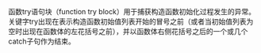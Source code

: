 函数try语句块（function try block）用于捕获构造函数初始化过程发生的异常。关键字try出现在表示构造函数初始值列表开始的冒号之前（或者当初始值列表为空时出现在函数体的左花括号之前），并以函数体右侧花括号之后的一个或几个catch子句作为结束。
